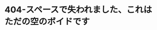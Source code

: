 <!--
permalink: /404.html
layout: homepage
title: 404 Lost in Space!
description: You've been lost in space
sections:
  - title: 介绍
    desc: 高级介绍 Cosmos SDK.
    url: /zh/intro/overview.html
    icon: introduction
  - title: 基础
    desc: Anatomy of a blockchain, transaction lifecycle, accounts and more.
    icon: basics
    url: /zh/basics/app-anatomy.html
  - title: 核心概念
    desc: Read about the core concepts like baseapp, the store, or the server.
    icon: core
    url: /zh/core/baseapp.html
  - title: 模块构筑
    desc: Discover how to build modules for the Cosmos SDK.
    icon: modules
    url: /zh/building-modules/intro.html
  - title: 运行一个节点
    desc: Running and interacting with nodes using the CLI and API.
    icon: interfaces
    url: /zh/run-node/
  - title: 模块
    desc: Explore existing modules to build your application with.
    icon: specifications
    url: /zh/modules/
stack:
  - title: Cosmos Hub
    desc: The first of thousands of interconnected blockchains on the Cosmos Network.
    color: "#BA3FD9"
    label: hub
    url: http://hub.cosmos.network
  - title: Tendermint Core
    desc: The leading BFT engine for building blockchains, powering Cosmos SDK.
    color: "#00BB00"
    label: core
    url: http://docs.tendermint.com
footer:
  newsletter: false
aside: false
-->

# 404-スペースで失われました、これはただの空のボイドです
